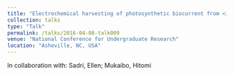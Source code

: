 ```yaml
---
title: "Electrochemical harvesting of photosynthetic biocurrent from <i>Chlamydomonas reinhardtii</i>"
collection: talks
type: "Talk"
permalink: /talks/2016-04-08-talk009
venue: "National Conference for Undergraduate Research"
location: "Asheville, NC, USA"
---
```

In collaboration with:  Sadri, Ellen; Mukaibo, Hitomi



